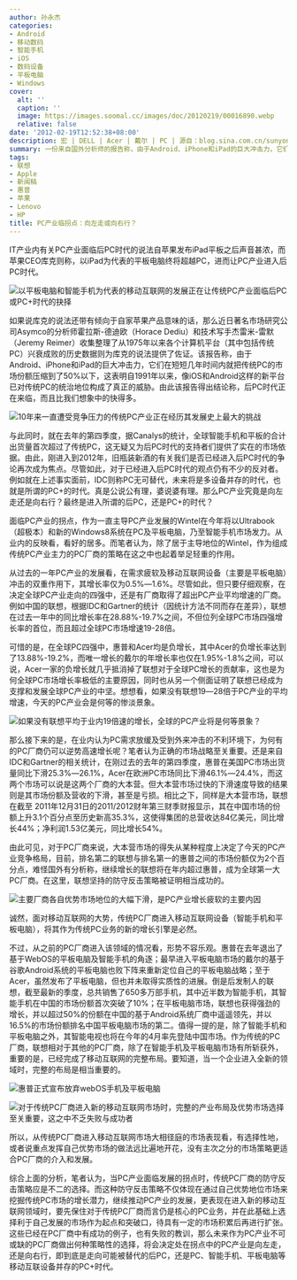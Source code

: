 ```yaml
---
author: 孙永杰
categories:
- Android
- 移动数码
- 智能手机
- iOS
- 数码设备
- 平板电脑
- Windows
cover:
  alt: ''
  caption: ''
  image: https://images.soomal.cc/images/doc/20120219/00016890.webp
  relative: false
date: '2012-02-19T12:52:38+08:00'
description: 宏 | DELL | Acer | 戴尔 | PC | 源自：blog.sina.com.cn/sunyongjie | 版权：转载 |  平均/总评分：05.50/11
summary: 一份来自国外分析师的报告称，由于Android、iPhone和iPad的巨大冲击力，它们在短短几年时间内就把传统PC的市场份额压缩到了50%以下，这表明自1991年以来，像iOS和Android这样的新平台已对传统PC的统治地位构成了真正的威胁。由此，该报告得出结论称，后PC时代正在来临，而且比我们想象中的快得多……
tags:
- 联想
- Apple
- 新闻稿
- 惠普
- 苹果
- Lenovo
- HP
title: PC产业临拐点：向左走或向右行？
---
```


IT产业内有关PC产业面临后PC时代的说法自苹果发布iPad平板之后声音甚浓，而苹果CEO库克则称，以iPad为代表的平板电脑终将超越PC，进而让PC产业进入后PC时代。



![以平板电脑和智能手机为代表的移动互联网的发展正在让传统PC产业面临后PC或PC+时代的抉择](https://images.soomal.cc/images/doc/20120219/00016890.webp)



如果说库克的说法还带有倾向于自家苹果产品意味的话，那么近日著名市场研究公司Asymco的分析师霍拉斯-德迪欧（Horace Dediu）和技术写手杰雷米-雷默（Jeremy Reimer）收集整理了从1975年以来各个计算机平台（其中包括传统PC）兴衰成败的历史数据则为库克的说法提供了佐证。该报告称，由于Android、iPhone和iPad的巨大冲击力，它们在短短几年时间内就把传统PC的市场份额压缩到了50%以下，这表明自1991年以来，像iOS和Android这样的新平台已对传统PC的统治地位构成了真正的威胁。由此该报告得出结论称，后PC时代正在来临，而且比我们想象中的快得多。



![10年来一直遭受竞争压力的传统PC产业正在经历其发展史上最大的挑战](https://images.soomal.cc/images/doc/20120219/00016891.webp)



与此同时，就在去年的第四季度，据Canalys的统计，全球智能手机和平板的合计出货量首次超过了传统PC，这无疑又为后PC时代的支持者们提供了实在的市场依据。由此，刚进入到2012年，旧瓶装新酒的有关我们是否已经进入后PC时代的争论再次成为焦点。尽管如此，对于已经进入后PC时代的观点仍有不少的反对者。例如就在上述事实面前，IDC则称PC无可替代，未来将是多设备并存的时代，也就是所谓的PC+的时代。真是公说公有理，婆说婆有理。那么PC产业究竟是向左走还是向右行？最终是进入所谓的后PC，还是PC+的时代？



面临PC产业的拐点，作为一直主导PC产业发展的Wintel在今年将以Ultrabook（超极本）和新的Windows8系统在PC及平板电脑，乃至智能手机市场发力。从业内的反映看，看好的居多。而笔者认为，除了居于主导地位的Wintel，作为组成传统PC产业主力的PC厂商的策略在这之中也起着举足轻重的作用。



从过去的一年PC产业的发展看，在需求疲软及移动互联网设备（主要是平板电脑）冲击的双重作用下，其增长率仅为0.5%―1.6%。尽管如此，但只要仔细观察，在决定全球PC产业走向的四强中，还是有厂商取得了超出PC产业平均增速的厂商。例如中国的联想，根据IDC和Gartner的统计（因统计方法不同而存在差异），联想在过去一年中的同比增长率在28.88%-19.7%之间，不但位列全球PC市场四强增长率的首位，而且超过全球PC市场增速19-28倍。



可惜的是，在全球PC四强中，惠普和Acer均是负增长，其中Acer的负增长率达到了13.88%-19.2%，而唯一增长的戴尔的年增长率也仅在1.95%-1.8%之间，可以说，Acer一家的负增长就几乎抵消掉了联想对于全球PC增长的贡献率，这也是为何全球PC市场增长率极低的主要原因，同时也从另一个侧面证明了联想已经成为支撑和发展全球PC产业的中坚。想想看，如果没有联想19―28倍于PC产业的平均增速，今天的PC产业会是何等的惨淡景象。



![如果没有联想平均于业内19倍速的增长，全球的PC产业将是何等景象？](https://images.soomal.cc/images/doc/20120219/00016892.webp)



那么接下来的是，在业内认为PC需求放缓及受到外来冲击的不利环境下，为何有的PC厂商仍可以逆势高速增长呢？笔者认为正确的市场战略至关重要。还是来自IDC和Gartner的相关统计，在刚过去的去年的第四季度，惠普在美国PC市场出货量同比下滑25.3%―26.1%，Acer在欧洲PC市场同比下滑46.1%―24.4%，而这两个市场可以说是这两个厂商的大本营。但大本营市场过快的下滑速度导致的结果则是其市场份额及营收的下滑，甚至是亏损。相比之下，同样是大本营市场，联想在截至 2011年12月31日的2011/2012财年第三财季财报显示，其在中国市场的份额上升3.1个百分点至历史新高35.3%，这使得集团的总营收达84亿美元，同比增长44%；净利润1.53亿美元，同比增长54%。



由此可见，对于PC厂商来说，大本营市场的得失从某种程度上决定了今天的PC产业竞争格局，目前，排名第二的联想与排名第一的惠普之间的市场份额仅为2个百分点，难怪国外有分析称，继续增长的联想将在年内超过惠普，成为全球第一大PC厂商。在这里，联想坚持的防守反击策略被证明相当成功的。



![主要厂商各自优势市场地位的大幅下滑，是PC产业增长疲软的主要内因](https://images.soomal.cc/images/doc/20120219/00016893.webp)



诚然，面对移动互联网的大势，传统PC厂商进入移动互联网设备（智能手机和平板电脑），将其作为传统PC业务的新的增长引擎是必然。



不过，从之前的PC厂商进入该领域的情况看，形势不容乐观。惠普在去年退出了基于WebOS的平板电脑及智能手机的角逐；最早进入平板电脑市场的戴尔的基于谷歌Android系统的平板电脑也败下阵来重新定位自己的平板电脑战略；至于Acer，虽然发布了平板电脑，但也并未取得实质性的进展。倒是后发制人的联想，截至最新的季度，总共销售了650多万部手机，其中近半数为智能手机，其智能手机在中国的市场份额首次突破了10%；在平板电脑市场，联想也获得强劲的增长，并以超过50%的份额在中国的基于Android系统厂商中遥遥领先，并以16.5%的市场份额排名中国平板电脑市场的第二。值得一提的是，除了智能手机和平板电脑之外，其智能电视也将在今年的4月率先登陆中国市场。作为传统的PC厂商，联想相对于其他的PC厂商，除了在智能手机及平板电脑市场有所斩获外，重要的是，已经完成了移动互联网的完整布局。要知道，当一个企业进入全新的领域时，完整的布局是相当重要的。



![惠普正式宣布放弃webOS手机及平板电脑](https://images.soomal.cc/images/doc/20110819/00012823.webp)



![对于传统PC厂商进入新的移动互联网市场时，完整的产业布局及优势市场选择至关重要，这之中不乏失败与成功者](https://images.soomal.cc/images/doc/20120219/00016894.webp)



所以，从传统PC厂商进入移动互联网市场大相径庭的市场表现看，有选择性地，或者说重点发挥自己优势市场的做法远比遍地开花，没有主次之分的市场策略更适合PC厂商的介入和发展。



综合上面的分析，笔者认为，当PC产业面临发展的拐点时，传统PC厂商的防守反击策略应是不二的选择。而这种防守反击策略不仅体现在通过自己优势地位市场来挖掘传统PC市场的增长潜力，继续推动PC产业的发展，更表现在进入新的移动互联网领域时，要先保住对于传统PC厂商而言仍是核心的PC业务，并在此基础上选择利于自己发展的市场作为起点和突破口，待具有一定的市场积累后再进行扩张。这些已经在PC厂商中有成功的例子，也有失败的教训，那么未来作为PC产业不可或缺的PC厂商做出何种策略性的选择，将会决定处在拐点中的PC产业是向左走，还是向右行，即到底是走向可能被替代的后PC，还是PC、智能手机、平板电脑等移动互联设备并存的PC+时代。